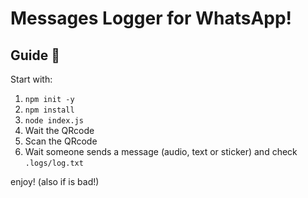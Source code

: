 # Messages Logger for WhatsApp!
## Guide 📖
Start with:
1. `npm init -y`
2. `npm install`
3. `node index.js`
4. Wait the QRcode
5. Scan the QRcode
6. Wait someone sends a message (audio, text or sticker) and check `.logs/log.txt`

enjoy! (also if is bad!)
